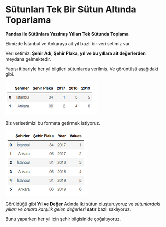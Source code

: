 # Sütunları Tek Bir Sütun Altında Toparlama

**Pandas ile Sütünlara Yazılmış Yılları Tek Sütunda Toplama**

Elimizde İstanbul ve Ankaraya ait yıl bazlı bir veri setimiz var. 

Veri setimiz: **Şehir Adı, Şehir Plaka, yıl ve bu yıllara ait değerlerden** meydana gelmektedir.

Yapısı itibariyle her yıl bilgileri sütunlarda verilmiş. Ve görüntüsü aşağıdaki gibi.

![Resim](https://github.com/furkantolgayuce/Data-Preparation-Notes/blob/master/Pandas/S%C3%BCtunlar%C4%B1%20Tek%20Bir%20S%C3%BCtun%20Alt%C4%B1nda%20Toparlama/img/veriseti_1.png)

Biz verisetimizi bu formata getirmek istiyoruz.

![Resim](https://github.com/furkantolgayuce/Data-Preparation-Notes/blob/master/Pandas/S%C3%BCtunlar%C4%B1%20Tek%20Bir%20S%C3%BCtun%20Alt%C4%B1nda%20Toparlama/img/veriseti_2.png)

Görüldüğü gibi **Yıl ve Değer** Adında iki sütun oluşturuyoruz ve *sütunlardaki yılları ve onlara karşılık gelen değerleri* **satır** bazlı saklıyoruz.

Bunu yaparken her yıl için şehir bilgisinide çoğaltıyoruz.
